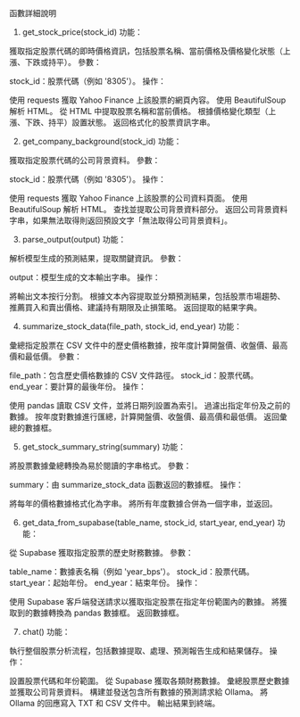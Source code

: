 函數詳細說明
1. get_stock_price(stock_id)
功能：

獲取指定股票代碼的即時價格資訊，包括股票名稱、當前價格及價格變化狀態（上漲、下跌或持平）。
參數：

stock_id：股票代碼（例如 '8305'）。
操作：

使用 requests 獲取 Yahoo Finance 上該股票的網頁內容。
使用 BeautifulSoup 解析 HTML。
從 HTML 中提取股票名稱和當前價格。
根據價格變化類型（上漲、下跌、持平）設置狀態。
返回格式化的股票資訊字串。

2. get_company_background(stock_id)
功能：

獲取指定股票代碼的公司背景資料。
參數：

stock_id：股票代碼（例如 '8305'）。
操作：

使用 requests 獲取 Yahoo Finance 上該股票的公司資料頁面。
使用 BeautifulSoup 解析 HTML。
查找並提取公司背景資料部分。
返回公司背景資料字串，如果無法取得則返回預設文字「無法取得公司背景資料」。

3. parse_output(output)
功能：

解析模型生成的預測結果，提取關鍵資訊。
參數：

output：模型生成的文本輸出字串。
操作：

將輸出文本按行分割。
根據文本內容提取並分類預測結果，包括股票市場趨勢、推薦買入和賣出價格、建議持有期限及止損策略。
返回提取的結果字典。

4. summarize_stock_data(file_path, stock_id, end_year)
功能：

彙總指定股票在 CSV 文件中的歷史價格數據，按年度計算開盤價、收盤價、最高價和最低價。
參數：

file_path：包含歷史價格數據的 CSV 文件路徑。
stock_id：股票代碼。
end_year：要計算的最後年份。
操作：

使用 pandas 讀取 CSV 文件，並將日期列設置為索引。
過濾出指定年份及之前的數據。
按年度對數據進行匯總，計算開盤價、收盤價、最高價和最低價。
返回彙總的數據框。

5. get_stock_summary_string(summary)
功能：

將股票數據彙總轉換為易於閱讀的字串格式。
參數：

summary：由 summarize_stock_data 函數返回的數據框。
操作：

將每年的價格數據格式化為字串。
將所有年度數據合併為一個字串，並返回。

6. get_data_from_supabase(table_name, stock_id, start_year, end_year)
功能：

從 Supabase 獲取指定股票的歷史財務數據。
參數：

table_name：數據表名稱（例如 'year_bps'）。
stock_id：股票代碼。
start_year：起始年份。
end_year：結束年份。
操作：

使用 Supabase 客戶端發送請求以獲取指定股票在指定年份範圍內的數據。
將獲取到的數據轉換為 pandas 數據框。
返回數據框。

7. chat()
功能：

執行整個股票分析流程，包括數據提取、處理、預測報告生成和結果儲存。
操作：

設置股票代碼和年份範圍。
從 Supabase 獲取各類財務數據。
彙總股票歷史數據並獲取公司背景資料。
構建並發送包含所有數據的預測請求給 Ollama。
將 Ollama 的回應寫入 TXT 和 CSV 文件中。
輸出結果到終端。

